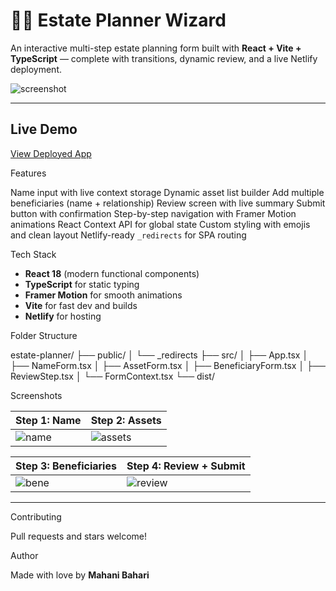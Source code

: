 # 🧙‍♀️ Estate Planner Wizard

An interactive multi-step estate planning form built with **React + Vite + TypeScript** — complete with transitions, dynamic review, and a live Netlify deployment.

![screenshot](https://user-images.githubusercontent.com/YOUR_ID/estate-planner-preview.png)

---

##  Live Demo

 [View Deployed App](https://https://baharisa-estate-management.netlify.app)



 Features

 Name input with live context storage
 Dynamic asset list builder
 Add multiple beneficiaries (name + relationship)
 Review screen with live summary
 Submit button with confirmation
 Step-by-step navigation with Framer Motion animations
 React Context API for global state
 Custom styling with emojis and clean layout
 Netlify-ready `_redirects` for SPA routing



 Tech Stack

- **React 18** (modern functional components)
- **TypeScript** for static typing
- **Framer Motion** for smooth animations
- **Vite** for fast dev and builds
- **Netlify** for hosting


 Folder Structure

estate-planner/
├── public/
│ └── _redirects
├── src/
│ ├── App.tsx
│ ├── NameForm.tsx
│ ├── AssetForm.tsx
│ ├── BeneficiaryForm.tsx
│ ├── ReviewStep.tsx
│ └── FormContext.tsx
└── dist/


 Screenshots

| Step 1: Name         | Step 2: Assets         |
|----------------------|------------------------|
| ![name](https://via.placeholder.com/300x180) | ![assets](https://via.placeholder.com/300x180) |

| Step 3: Beneficiaries | Step 4: Review + Submit |
|------------------------|--------------------------|
| ![bene](https://via.placeholder.com/300x180) | ![review](https://via.placeholder.com/300x180) |

---

Contributing

Pull requests and stars welcome! 

 
Author

Made with love by **Mahani Bahari**  



